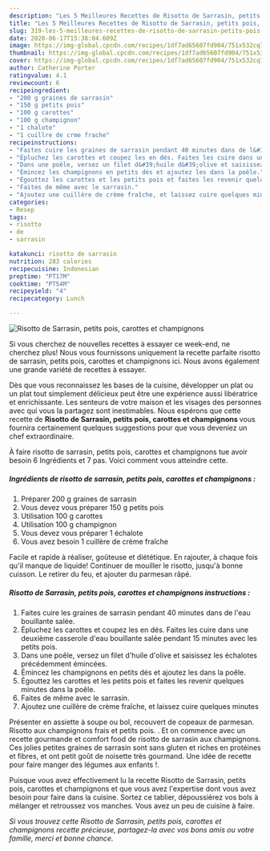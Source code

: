 ```yaml
---
description: "Les 5 Meilleures Recettes de Risotto de Sarrasin, petits pois, carottes et champignons"
title: "Les 5 Meilleures Recettes de Risotto de Sarrasin, petits pois, carottes et champignons"
slug: 319-les-5-meilleures-recettes-de-risotto-de-sarrasin-petits-pois-carottes-et-champignons
date: 2020-06-17T15:38:04.609Z
image: https://img-global.cpcdn.com/recipes/1df7ad65607fd904/751x532cq70/risotto-de-sarrasin-petits-pois-carottes-et-champignons-photo-principale-de-la-recette.jpg
thumbnail: https://img-global.cpcdn.com/recipes/1df7ad65607fd904/751x532cq70/risotto-de-sarrasin-petits-pois-carottes-et-champignons-photo-principale-de-la-recette.jpg
cover: https://img-global.cpcdn.com/recipes/1df7ad65607fd904/751x532cq70/risotto-de-sarrasin-petits-pois-carottes-et-champignons-photo-principale-de-la-recette.jpg
author: Catherine Porter
ratingvalue: 4.1
reviewcount: 6
recipeingredient:
- "200 g graines de sarrasin"
- "150 g petits pois"
- "100 g carottes"
- "100 g champignon"
- "1 chalote"
- "1 cuillre de crme frache"
recipeinstructions:
- "Faites cuire les graines de sarrasin pendant 40 minutes dans de l&#39;eau bouillante salée."
- "Épluchez les carottes et coupez les en dés. Faites les cuire dans une deuxième casserole d&#39;eau bouillante salée pendant 15 minutes avec les petits pois."
- "Dans une poêle, versez un filet d&#39;huile d&#39;olive et saisissez les échalotes précédemment émincées."
- "Émincez les champignons en petits dés et ajoutez les dans la poêle."
- "Égouttez les carottes et les petits pois et faites les revenir quelques minutes dans la poêle."
- "Faites de même avec le sarrasin."
- "Ajoutez une cuillère de crème fraîche, et laissez cuire quelques minutes"
categories:
- Resep
tags:
- risotto
- de
- sarrasin

katakunci: risotto de sarrasin 
nutrition: 283 calories
recipecuisine: Indonesian
preptime: "PT17M"
cooktime: "PT54M"
recipeyield: "4"
recipecategory: Lunch

---
```



![Risotto de Sarrasin, petits pois, carottes et champignons](https://img-global.cpcdn.com/recipes/1df7ad65607fd904/751x532cq70/risotto-de-sarrasin-petits-pois-carottes-et-champignons-photo-principale-de-la-recette.jpg)

Si vous cherchez de nouvelles recettes à essayer ce week-end, ne cherchez plus! Nous vous fournissons uniquement la recette parfaite risotto de sarrasin, petits pois, carottes et champignons ici. Nous avons également une grande variété de recettes à essayer.

Dès que vous reconnaissez les bases de la cuisine, développer un plat ou un plat tout simplement délicieux peut être une expérience aussi libératrice et enrichissante. Les senteurs de votre maison et les visages des personnes avec qui vous la partagez sont inestimables. Nous espérons que cette recette de <strong> Risotto de Sarrasin, petits pois, carottes et champignons </strong> vous fournira certainement quelques suggestions pour que vous deveniez un chef extraordinaire.

<!--inarticleads1-->

À faire risotto de sarrasin, petits pois, carottes et champignons tue avoir besoin 6 Ingrédients et 7 pas. Voici comment vous atteindre cette.

##### Ingrédients de risotto de sarrasin, petits pois, carottes et champignons :

1. Préparer 200 g graines de sarrasin
1. Vous devez vous préparer 150 g petits pois
1. Utilisation 100 g carottes
1. Utilisation 100 g champignon
1. Vous devez vous préparer 1 échalote
1. Vous avez besoin 1 cuillère de crème fraîche


Facile et rapide à réaliser, goûteuse et diététique. En rajouter, à chaque fois qu&#39;il manque de liquide! Continuer de mouiller le risotto, jusqu&#39;à bonne cuisson. Le retirer du feu, et ajouter du parmesan râpé. 

<!--inarticleads2-->

##### Risotto de Sarrasin, petits pois, carottes et champignons instructions :

1. Faites cuire les graines de sarrasin pendant 40 minutes dans de l&#39;eau bouillante salée.
1. Épluchez les carottes et coupez les en dés. Faites les cuire dans une deuxième casserole d&#39;eau bouillante salée pendant 15 minutes avec les petits pois.
1. Dans une poêle, versez un filet d&#39;huile d&#39;olive et saisissez les échalotes précédemment émincées.
1. Émincez les champignons en petits dés et ajoutez les dans la poêle.
1. Égouttez les carottes et les petits pois et faites les revenir quelques minutes dans la poêle.
1. Faites de même avec le sarrasin.
1. Ajoutez une cuillère de crème fraîche, et laissez cuire quelques minutes


Présenter en assiette à soupe ou bol, recouvert de copeaux de parmesan. Risotto aux champignons frais et petits pois. . Et on commence avec un recette gourmande et comfort food de risotto de sarrasin aux champignons. Ces jolies petites graines de sarrasin sont sans gluten et riches en protéines et fibres, et ont petit goût de noisette très gourmand. Une idée de recette pour faire manger des légumes aux enfants !. 

<!--inarticleads1-->

<p>
Puisque vous avez effectivement lu la recette Risotto de Sarrasin, petits pois, carottes et champignons et que vous avez l'expertise dont vous avez besoin pour faire dans la cuisine. Sortez ce tablier, dépoussiérez vos bols à mélanger et retroussez vos manches. Vous avez un peu de cuisine à faire.
</p>

<p>
<i>Si vous trouvez cette Risotto de Sarrasin, petits pois, carottes et champignons recette précieuse, partagez-la avec vos bons amis ou votre famille, merci et bonne chance.</i>
</p>
